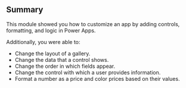 ## Summary

This module showed you how to customize an app by adding controls, formatting, and logic in Power Apps.

Additionally, you were able to:

+ Change the layout of a gallery.
+ Change the data that a control shows.
+ Change the order in which fields appear.
+ Change the control with which a user provides information.
+ Format a number as a price and color prices based on their values.

